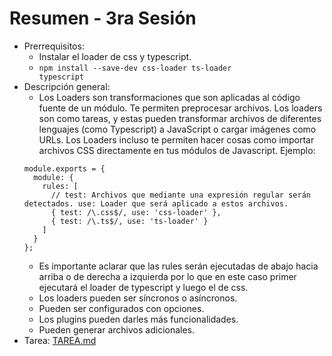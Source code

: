 # Resumen - 3ra Sesión

  - Prerrequisitos:
    - Instalar el loader de css y typescript.
    - <code>npm install --save-dev css-loader ts-loader typescript</code>
  - Descripción general:
    - Los Loaders son transformaciones que son aplicadas al código fuente de un módulo. Te permiten preprocesar archivos. Los loaders son como tareas, y estas pueden transformar archivos de diferentes lenguajes (como Typescript) a JavaScript o cargar imágenes como URLs. Los Loaders incluso te permiten hacer cosas como importar archivos CSS directamente en tus módulos de Javascript.
    Ejemplo:
    ```javsacript
    module.exports = {
      module: {
        rules: [
          // test: Archivos que mediante una expresión regular serán detectados. use: Loader que será aplicado a estos archivos.
          { test: /\.css$/, use: 'css-loader' },
          { test: /\.ts$/, use: 'ts-loader' }
        ]
      }
    };
    ```
    - Es importante aclarar que las rules serán ejecutadas de abajo hacia arriba o de derecha a izquierda por lo que en este caso primer ejecutará el loader de typescript y luego el de css.
    - Los loaders pueden ser síncronos o asíncronos.
    - Pueden ser configurados con opciones.
    - Los plugins pueden darles más funcionalidades.
    - Pueden generar archivos adicionales.
- Tarea: [TAREA.md](TAREA.md)
